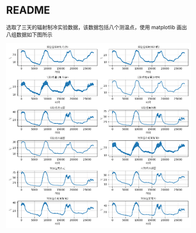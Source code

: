 # README

选取了三天的辐射制冷实验数据，该数据包括八个测温点，使用 matplotlib 画出八组数据如下图所示

![image-20211106140149458](README/image-20211106140149458.png)

